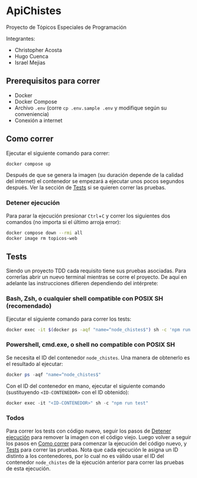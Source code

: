 # ApiChistes
Proyecto de Tópicos Especiales de Programación

Integrantes:
- Christopher Acosta
- Hugo Cuenca
- Israel Mejias

## Prerequisitos para correr
- Docker
- Docker Compose
- Archivo `.env` (corre `cp .env.sample .env` y modifique según su conveniencia)
- Conexión a internet

## Como correr
Ejecutar el siguiente comando para correr:

```bash
docker compose up
```

Después de que se genera la imagen (su duración depende de la calidad del internet) el contenedor se empezará a ejecutar unos pocos segundos después. Ver la sección de [Tests](#tests) si se quieren correr las pruebas.

### Detener ejecución
Para parar la ejecución presionar `Ctrl`+`C` y correr los siguientes dos comandos (no importa si el último arroja error):

```bash
docker compose down --rmi all
docker image rm topicos-web
```

## Tests
Siendo un proyecto TDD cada requisito tiene sus pruebas asociadas. Para correrlas abrir un nuevo terminal mientras se corre el proyecto. De aquí en adelante las instrucciones difieren dependiendo del intérprete:

### Bash, Zsh, o cualquier shell compatible con POSIX SH (recomendado)
Ejecutar el siguiente comando para correr los tests:

```bash
docker exec -it $(docker ps -aqf "name=^node_chistes$") sh -c 'npm run test'
```

### Powershell, cmd.exe, o shell no compatible con POSIX SH
Se necesita el ID del contenedor `node_chistes`. Una manera de obtenerlo es el resultado al ejecutar:

```powershell
docker ps -aqf "name=^node_chistes$"
```

Con el ID del contenedor en mano, ejecutar el siguiente comando (sustituyendo `<ID-CONTENEDOR>` con el ID obtenido):

```powershell
docker exec -it "<ID-CONTENEDOR>" sh -c "npm run test"
```

### Todos
Para correr los tests con código nuevo, seguir los pasos de [Detener ejecución](#detener-ejecución) para remover la imagen con el código viejo. Luego volver a seguir los pasos en [Como correr](#como-correr) para comenzar la ejecución del código nuevo, y [Tests](#tests) para correr las pruebas. Nota que cada ejecución le asigna un ID distinto a los contenedores, por lo cual no es válido usar el ID del contenedor `node_chistes` de la ejecución anterior para correr las pruebas de esta ejecución.